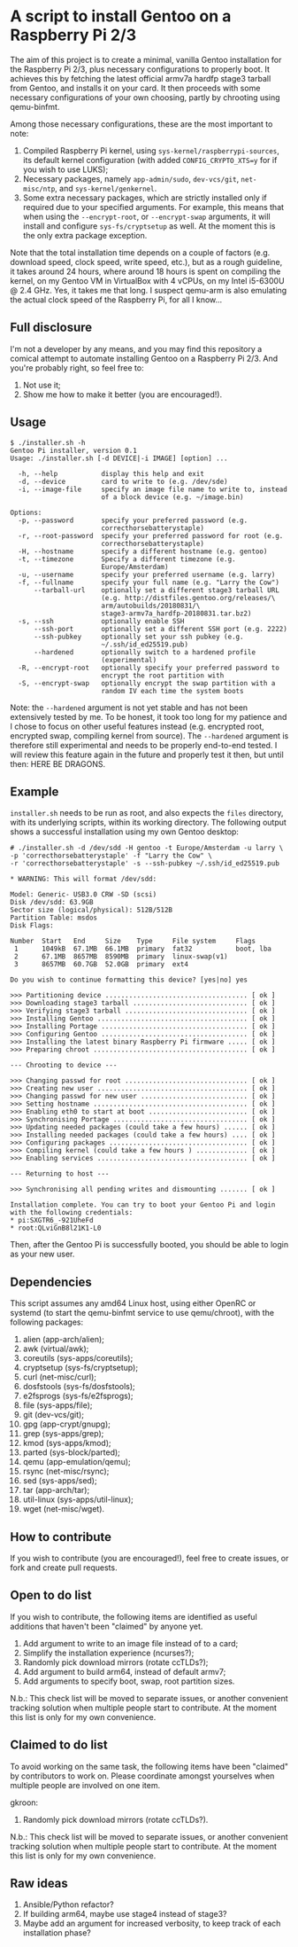 # A script to install Gentoo on a Raspberry Pi 2/3
The aim of this project is to create a minimal, vanilla Gentoo installation for the Raspberry Pi 2/3, plus necessary configurations to properly boot. It achieves this by fetching the latest official armv7a hardfp stage3 tarball from Gentoo, and installs it on your card. It then proceeds with some necessary configurations of your own choosing, partly by chrooting using qemu-binfmt.

Among those necessary configurations, these are the most important to note:
1. Compiled Raspberry Pi kernel, using `sys-kernel/raspberrypi-sources`, its default kernel configuration (with added `CONFIG_CRYPTO_XTS=y` for if you wish to use LUKS);
2. Necessary packages, namely `app-admin/sudo`, `dev-vcs/git`, `net-misc/ntp`, and `sys-kernel/genkernel`.
3. Some extra necessary packages, which are strictly installed only if required due to your specified arguments. For example, this means that when using the `--encrypt-root`, or `--encrypt-swap` arguments, it will install and configure `sys-fs/cryptsetup` as well. At the moment this is the only extra package exception.

Note that the total installation time depends on a couple of factors (e.g. download speed, clock speed, write speed, etc.), but as a rough guideline, it takes around 24 hours, where around 18 hours is spent on compiling the kernel, on my Gentoo VM in VirtualBox with 4 vCPUs, on my Intel i5-6300U @ 2.4 GHz. Yes, it takes me that long. I suspect qemu-arm is also emulating the actual clock speed of the Raspberry Pi, for all I know...

## Full disclosure
I'm not a developer by any means, and you may find this repository a comical attempt to automate installing Gentoo on a Raspberry Pi 2/3. And you're probably right, so feel free to:

1. Not use it;
2. Show me how to make it better (you are encouraged!).

## Usage
```
$ ./installer.sh -h
Gentoo Pi installer, version 0.1
Usage: ./installer.sh [-d DEVICE|-i IMAGE] [option] ...

  -h, --help           display this help and exit
  -d, --device         card to write to (e.g. /dev/sde)
  -i, --image-file     specify an image file name to write to, instead 
                       of a block device (e.g. ~/image.bin)

Options:
  -p, --password       specify your preferred password (e.g. 
                       correcthorsebatterystaple)
  -r, --root-password  specify your preferred password for root (e.g. 
                       correcthorsebatterystaple)
  -H, --hostname       specify a different hostname (e.g. gentoo)
  -t, --timezone       Specify a different timezone (e.g. 
                       Europe/Amsterdam)
  -u, --username       specify your preferred username (e.g. larry)
  -f, --fullname       specify your full name (e.g. "Larry the Cow")
      --tarball-url    optionally set a different stage3 tarball URL 
                       (e.g. http://distfiles.gentoo.org/releases/\
                       arm/autobuilds/20180831/\
                       stage3-armv7a_hardfp-20180831.tar.bz2)
  -s, --ssh            optionally enable SSH
      --ssh-port       optionally set a different SSH port (e.g. 2222)
      --ssh-pubkey     optionally set your ssh pubkey (e.g. 
                       ~/.ssh/id_ed25519.pub)
      --hardened       optionally switch to a hardened profile 
                       (experimental)
  -R, --encrypt-root   optionally specify your preferred password to 
                       encrypt the root partition with
  -S, --encrypt-swap   optionally encrypt the swap partition with a 
                       random IV each time the system boots

```

Note: the `--hardened` argument is not yet stable and has not been extensively tested by me. To be honest, it took too long for my patience and I chose to focus on other useful features instead (e.g. encrypted root, encrypted swap, compiling kernel from source). The `--hardened` argument is therefore still experimental and needs to be properly end-to-end tested. I will review this feature again in the future and properly test it then, but until then: HERE BE DRAGONS.

## Example
`installer.sh` needs to be run as root, and also expects the `files` directory, with its underlying scripts, within its working directory. The following output shows a successful installation using my own Gentoo desktop:
```
# ./installer.sh -d /dev/sdd -H gentoo -t Europe/Amsterdam -u larry \
-p 'correcthorsebatterystaple' -f "Larry the Cow" \
-r 'correcthorsebatterystaple' -s --ssh-pubkey ~/.ssh/id_ed25519.pub

* WARNING: This will format /dev/sdd:

Model: Generic- USB3.0 CRW -SD (scsi)
Disk /dev/sdd: 63.9GB
Sector size (logical/physical): 512B/512B
Partition Table: msdos
Disk Flags: 

Number  Start   End     Size    Type     File system     Flags
 1      1049kB  67.1MB  66.1MB  primary  fat32           boot, lba
 2      67.1MB  8657MB  8590MB  primary  linux-swap(v1)
 3      8657MB  60.7GB  52.0GB  primary  ext4

Do you wish to continue formatting this device? [yes|no] yes

>>> Partitioning device .................................... [ ok ]
>>> Downloading stage3 tarball ............................. [ ok ]
>>> Verifying stage3 tarball ............................... [ ok ]
>>> Installing Gentoo ...................................... [ ok ]
>>> Installing Portage ..................................... [ ok ]
>>> Configuring Gentoo ..................................... [ ok ]
>>> Installing the latest binary Raspberry Pi firmware ..... [ ok ]
>>> Preparing chroot ....................................... [ ok ]

--- Chrooting to device ---

>>> Changing passwd for root ............................... [ ok ]
>>> Creating new user ...................................... [ ok ]
>>> Changing passwd for new user ........................... [ ok ]
>>> Setting hostname ....................................... [ ok ]
>>> Enabling eth0 to start at boot ......................... [ ok ]
>>> Synchronising Portage .................................. [ ok ]
>>> Updating needed packages (could take a few hours) ...... [ ok ]
>>> Installing needed packages (could take a few hours) .... [ ok ]
>>> Configuring packages ................................... [ ok ]
>>> Compiling kernel (could take a few hours ) ............. [ ok ]
>>> Enabling services ...................................... [ ok ]

--- Returning to host ---

>>> Synchronising all pending writes and dismounting ....... [ ok ]

Installation complete. You can try to boot your Gentoo Pi and login
with the following credentials:
* pi:SXGTR6_-921UheFd
* root:QLviGnB8l21K1-L0
```

Then, after the Gentoo Pi is successfully booted, you should be able to login as your new user.

## Dependencies
This script assumes any amd64 Linux host, using either OpenRC or systemd (to start the qemu-binfmt service to use qemu/chroot), with the following packages:

1. alien (app-arch/alien);
2. awk (virtual/awk);
3. coreutils (sys-apps/coreutils);
4. cryptsetup (sys-fs/cryptsetup);
5. curl (net-misc/curl);
6. dosfstools (sys-fs/dosfstools);
7. e2fsprogs (sys-fs/e2fsprogs);
8. file (sys-apps/file);
9. git (dev-vcs/git);
10. gpg (app-crypt/gnupg);
11. grep (sys-apps/grep);
12. kmod (sys-apps/kmod);
13. parted (sys-block/parted);
14. qemu (app-emulation/qemu);
15. rsync (net-misc/rsync);
16. sed (sys-apps/sed);
17. tar (app-arch/tar);
18. util-linux (sys-apps/util-linux);
19. wget (net-misc/wget).

## How to contribute
If you wish to contribute (you are encouraged!), feel free to create issues, or fork and create pull requests.

## Open to do list
If you wish to contribute, the following items are identified as useful additions that haven't been "claimed" by anyone yet.

1. Add argument to write to an image file instead of to a card;
2. Simplify the installation experience (ncurses?);
3. Randomly pick download mirrors (rotate ccTLDs?);
4. Add argument to build arm64, instead of default armv7;
5. Add arguments to specify boot, swap, root partition sizes.

N.b.: This check list will be moved to separate issues, or another convenient tracking solution when multiple people start to contribute. At the moment this list is only for my own convenience.

## Claimed to do list
To avoid working on the same task, the following items have been "claimed" by contributors to work on. Please coordinate amongst yourselves when multiple people are involved on one item.

gkroon:
1. Randomly pick download mirrors (rotate ccTLDs?).

N.b.: This check list will be moved to separate issues, or another convenient tracking solution when multiple people start to contribute. At the moment this list is only for my own convenience.

## Raw ideas
1. Ansible/Python refactor?
2. If building arm64, maybe use stage4 instead of stage3?
3. Maybe add an argument for increased verbosity, to keep track of each installation phase?
